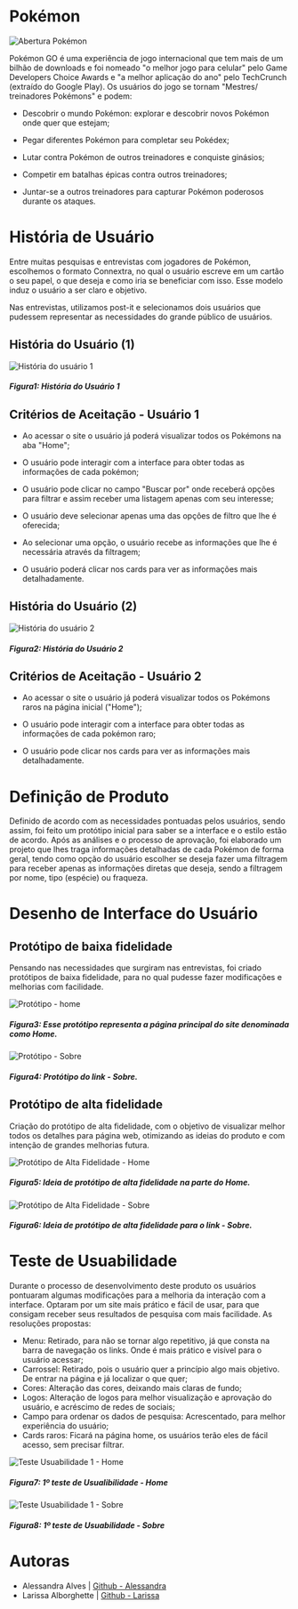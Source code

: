 # Pokémon

![Abertura Pokémon](src/img/imgs.readme/pokemongo.readme.jpg)

Pokémon GO é uma experiência de jogo internacional que tem mais de um bilhão de downloads e foi nomeado "o melhor jogo para celular" pelo Game Developers Choice Awards e "a melhor aplicação do ano" pelo TechCrunch (extraído do Google Play). Os usuários do jogo se tornam "Mestres/ treinadores Pokémons" e podem:

* Descobrir o mundo Pokémon: explorar e descobrir novos Pokémon onde quer que estejam;

* Pegar diferentes Pokémon para completar seu Pokédex;

* Lutar contra Pokémon de outros treinadores e conquiste ginásios;

* Competir em batalhas épicas contra outros treinadores;

* Juntar-se a outros treinadores para capturar Pokémon poderosos durante os ataques.

# História de Usuário

Entre muitas pesquisas e entrevistas com jogadores de Pokémon, escolhemos o formato Connextra, no qual o usuário escreve em um cartão o seu papel, o que deseja e como iria se beneficiar com isso. Esse modelo induz o usuário a ser claro e objetivo.

Nas entrevistas, utilizamos post-it e selecionamos dois usuários que pudessem representar as necessidades do grande público de usuários.

## História do Usuário (1)

![História do usuário 1](src/img/imgs.readme/post-it1.jpg)
##### Figura1: História do Usuário 1

## Critérios de Aceitação - Usuário 1

* Ao acessar o site o usuário já poderá visualizar todos os Pokémons na aba "Home";

* O usuário pode interagir com a interface para obter todas as informações de cada pokémon;

* O usuário pode clicar no campo "Buscar por" onde receberá opções para filtrar e assim receber uma listagem apenas com seu interesse;

* O usuário deve selecionar apenas uma das opçôes de filtro que lhe é oferecida;

* Ao selecionar uma opção, o usuário recebe as informações que lhe é necessária através da filtragem;

* O usuário poderá clicar nos cards para ver as informações mais detalhadamente.

## História do Usuário (2)

![História do usuário 2](src/img/imgs.readme/post-it2.jpg)
##### Figura2: História do Usuário 2

## Critérios de Aceitação - Usuário 2

* Ao acessar o site o usuário já poderá visualizar todos os Pokémons raros na página inicial ("Home");

* O usuário pode interagir com a interface para obter todas as informações de cada pokémon raro;

* O usuário pode clicar nos cards para ver as informações mais detalhadamente.

# Definição de Produto

Definido de acordo com as necessidades pontuadas pelos usuários, sendo assim, foi feito um protótipo inicial para saber se a interface e o estilo estão de acordo. Após as análises e o processo de aprovação, foi elaborado um projeto que lhes traga informações detalhadas de cada Pokémon de forma geral, tendo como opção do usuário escolher se deseja fazer uma filtragem para receber apenas as informações diretas que deseja, sendo a filtragem por nome, tipo (espécie) ou fraqueza.

# Desenho de Interface do Usuário

## Protótipo de baixa fidelidade

Pensando nas necessidades que surgiram nas entrevistas, foi criado protótipos de baixa fidelidade, para no qual pudesse fazer modificações e melhorias com facilidade.

![Protótipo - home](src/img/imgs.readme/prototipo_home.jpg)
##### Figura3: Esse protótipo representa a página principal do site denominada como Home.

![Protótipo - Sobre](src/img/imgs.readme/prototipo_sobre.jpg)
##### Figura4: Protótipo do link - Sobre.

## Protótipo de alta fidelidade

Criação do protótipo de alta fidelidade, com o objetivo de visualizar melhor todos os detalhes para página web, otimizando as ideias do produto e com intenção de grandes melhorias futura.

![Protótipo de Alta Fidelidade - Home](src/img/imgs.readme/canva_home.jpg)
##### Figura5: Ideia de protótipo de alta fidelidade na parte do Home.

![Protótipo de Alta Fidelidade - Sobre](src/img/imgs.readme/canva_sobre.jpg)
##### Figura6: Ideia de protótipo de alta fidelidade para o link - Sobre.

# Teste de Usuabilidade

Durante o processo de desenvolvimento deste produto os usuários pontuaram algumas modificações para a melhoria da interação com a interface. Optaram por um site mais prático e fácil de usar, para que consigam receber seus resultados de pesquisa com mais facilidade.
As resoluções propostas:

* Menu: Retirado, para não se tornar algo repetitivo, já que consta na barra de navegação os links. Onde é mais prático e visível para o usuário acessar;
* Carrossel: Retirado, pois o usuário quer a princípio algo mais objetivo. De entrar na página e já localizar o que quer;
* Cores: Alteração das cores, deixando mais claras de fundo;
* Logos: Alteração de logos para melhor visualização e aprovação do usuário, e acréscimo de redes de sociais;
* Campo para ordenar os dados de pesquisa: Acrescentado, para melhor experiência do usuário;
* Cards raros: Ficará na página home, os usuários terão eles de fácil acesso, sem precisar filtrar.

![Teste Usuabilidade 1 - Home](src/img/imgs.readme/home.teste1.jpg)
##### Figura7: 1º teste de Usualibilidade - Home

![Teste Usuabilidade 1 - Sobre](src/img/imgs.readme/sobre.teste1.jpg)
##### Figura8: 1º teste de Usuabilidade - Sobre

# Autoras

* Alessandra Alves | [Github - Alessandra](https://github.com/ale-alves)
* Larissa Alborghette | [Github - Larissa](https://github.com/laris28)
